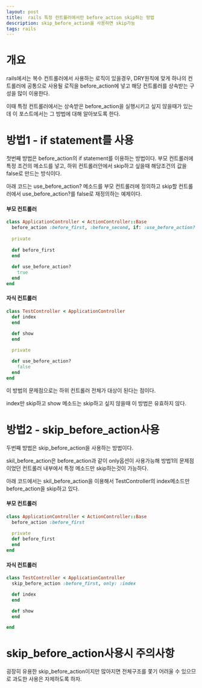 ```yaml
---
layout: post
title:  rails 특정 컨트롤러에서만 before_action skip하는 방법
description: skip_before_action을 사용하면 skip가능
tags: rails
---
```



# 개요

rails에서는 복수 컨트롤러에서 사용하는 로직이 있을경우, DRY원칙에 맞게
하나의 컨트롤러에 공통으로 사용될 로직을 before_action에 넣고 해당 컨트롤러를 상속받는 구성을 많이 이용한다.

이때 특정 컨트롤러에서는 상속받은 before_action을 실행시키고 싶지 않을때가 있는데 
이 포스트에서는 그 방법에 대해 알아보도록 한다.


# 방법1 - if statement를 사용

첫번째 방법은 before_action의 if statement를 이용하는 방법이다.
부모 컨트롤러에 특정 조건의 메소드를 넣고, 하위 컨트롤러안에서 skip하고 싶을때 해당조건의 값을 false로 만드는 방식이다.

아래 코드는 use_before_action? 메소드를 부모 컨트롤러에 정의하고 skip할 컨트롤러에서 use_before_action?를 false로 재정의하는 예제이다.

#### 부모 컨트롤러


```ruby
class ApplicationController < ActionController::Base
  before_action :before_first, :before_second, if: :use_before_action?
 
  private
 
  def before_first
  end
 
  def use_before_action?
    true
  end
end
```

#### 자식 컨트롤러

```ruby
class TestController < ApplicationController
  def index
  end

  def show
  end
 
  private

  def use_before_action?
    false
  end
end
```

이 방법의 문제점으로는 하위 컨트롤러 전체가 대상이 된다는 점이다.

index만 skip하고 show 메소드는 skip하고 싶지 않을때 이 방법은 유효하지 않다.


# 방법2 - skip_before_action사용


두번째 방법은 skip_before_action을 사용하는 방법이다.

skil_before_action은 before_action과 같이 only옵션이 사용가능해
방법1의 문제점이었던 컨트롤러 내부에서 특정 메소드만 skip하는것이 가능하다.

아래 코드에서는 skil_before_action을 이용해서 TestController의 index메소드만 before_action을 skip하고 있다.

#### 부모 컨트롤러


```ruby
class ApplicationController < ActionController::Base
  before_action :before_first
 
  private
  def before_first
  end
end
```

#### 자식 컨트롤러

```ruby
class TestController < ApplicationController
  skip_before_action :before_first, only: :index

  def index
  end

  def show
  end

end
```

# skip_before_action사용시 주의사항

굉장히 유용한 skip_before_action이지만 많아지면 전체구조를 쫓기 어려울 수 있으므로 
과도한 사용은 자제하도록 하자.
